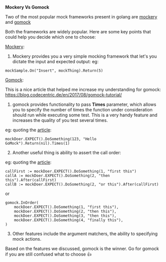 **Mockery Vs Gomock**

Two of the most popular mock frameworks present in golang are [mockery](https://github.com/vektra/mockery) and [gomock](https://github.com/golang/mock/blob/master/README.md)


Both the frameworks are widely popular. Here are some key points that could help you decide which one to choose:

[Mockery](https://godoc.org/github.com/vektra/mockery/mockery):
1. Mockery provides you a very simple mocking framework that let's you dictate the input and expected output:
eg: 
```
mockSample.On("Insert", mockThing).Return(5)
```


[Gomock](https://godoc.org/github.com/golang/mock/gomock):

This is a nice article that helped me increase my understanding for gomock: https://blog.codecentric.de/en/2017/08/gomock-tutorial/

1. gomock provides functionality to pass **Times** parameter, which allows you to specify the number of times the function under consideration should run while executing some test.
This is a very handy feature and increases the quality of you test several times. 

eg: quoting the [article](https://blog.codecentric.de/en/2017/08/gomock-tutorial/):
```
mockDoer.EXPECT().DoSomething(123, "Hello GoMock").Return(nil).Times(1)
```
2. Another useful thing is ability to assert the call order:

eg: quoting the [article](https://blog.codecentric.de/en/2017/08/gomock-tutorial/):
```
callFirst := mockDoer.EXPECT().DoSomething(1, "first this")
callA := mockDoer.EXPECT().DoSomething(2, "then this").After(callFirst)
callB := mockDoer.EXPECT().DoSomething(2, "or this").After(callFirst)
```

or 
```
gomock.InOrder(
    mockDoer.EXPECT().DoSomething(1, "first this"),
    mockDoer.EXPECT().DoSomething(2, "then this"),
    mockDoer.EXPECT().DoSomething(3, "then this"),
    mockDoer.EXPECT().DoSomething(4, "finally this"),
)
```
3. Other features include the argument matchers, the ability to specifying mock actions.


Based on the features we discussed, gomock is the winner. Go for gomock if you are still confused what to choose :+1:
